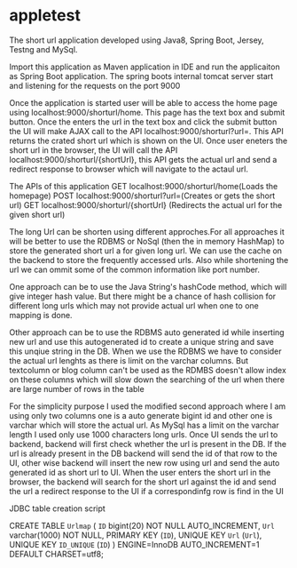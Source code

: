 # appletest



The short url application developed using Java8, Spring Boot, Jersey, Testng and MySql. 

Import this application as Maven application in IDE and run the applicaiton as Spring Boot application. The spring boots internal tomcat server start and listening for the requests on the port 9000

Once the application is started user will be able to access the home page using localhost:9000/shorturl/home. This page has the text box and submit button. Once the enters the url in the text box and click the submit button the UI will make AJAX call to the  API localhost:9000/shorturl?url=. This API returns the crated short url which is shown on the UI. Once user eneters the short url in the browser, the UI will call the API  localhost:9000/shorturl/{shortUrl}, this API gets the actual url and send a redirect response to browser which will navigate to the actaul url.

The APIs of this application
GET localhost:9000/shorturl/home(Loads the homepage)
POST localhost:9000/shorturl?url=(Creates or gets the short url)
GET localhost:9000/shorturl/{shortUrl} (Redirects the actual url for the given short url)


The long Url can be shorten using different approches.For all approaches it will be better to use the RDBMS or NoSql (then the in memory HashMap) to store the generated short url a for given long url. We can use the cache on the backend to store the frequently accessed urls. Also while shortening the url we can ommit some of the common information like port number.

One approach can be to use the Java String's hashCode method, which will give integer hash value. But there might be a chance of hash collision for different long urls which may not provide actual url when one to one mapping is done. 

Other approach can be to use the RDBMS auto generated id while inserting new url and use this autogenerated id to create a unique string and save this unqiue string in the DB. When we use the RDBMS we have to consider the actual url lenghts as there is limit on the varchar  columns. But textcolumn or blog column can't be used as the RDMBS doesn't allow index on these columns which will slow down the searching of the url when there are large number of rows in the table

For the simplicity purpose I used the modified second approach where I am using only two columns one is a auto generate bigint id and other one is varchar which will store the actual url. As MySql has a limit on the varchar length I used only use 1000 characters long urls. Once UI sends the url to backend, backend will first check whether the url is present in the DB. If the url is already present in the DB backend will send the id of that row to the UI, other wise backend will insert the new row using url and send the auto generated id as short url to UI. When the user enters the short url in the browser, the backend will search for the short url against the id and send the url a redirect response to the UI if a correspondinfg row is find in the UI 




JDBC table creation script

CREATE TABLE `Urlmap` (
  `ID` bigint(20) NOT NULL AUTO_INCREMENT,
  `Url` varchar(1000) NOT NULL,
  PRIMARY KEY (`ID`),
  UNIQUE KEY `Url` (`Url`),
  UNIQUE KEY `ID_UNIQUE` (`ID`)
) ENGINE=InnoDB AUTO_INCREMENT=1 DEFAULT CHARSET=utf8;
